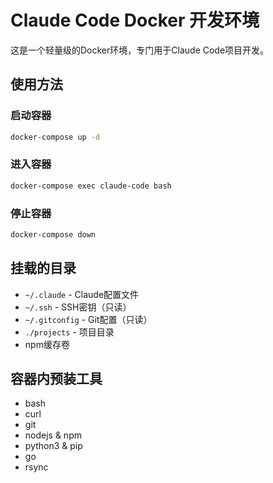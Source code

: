 # Claude Code Docker 开发环境

这是一个轻量级的Docker环境，专门用于Claude Code项目开发。

## 使用方法

### 启动容器
```bash
docker-compose up -d
```

### 进入容器
```bash
docker-compose exec claude-code bash
```

### 停止容器
```bash
docker-compose down
```

## 挂载的目录

- `~/.claude` - Claude配置文件
- `~/.ssh` - SSH密钥（只读）
- `~/.gitconfig` - Git配置（只读）
- `./projects` - 项目目录
- npm缓存卷

## 容器内预装工具

- bash
- curl
- git
- nodejs & npm
- python3 & pip
- go
- rsync